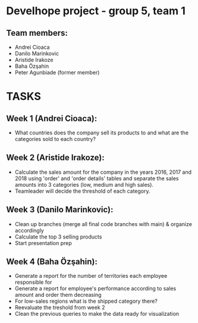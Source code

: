 # Develhope project - group 5, team 1
## Team members: 
- Andrei Cioaca
- Danilo Marinkovic
- Aristide Irakoze
- Baha Özşahin
- Peter Agunbiade (former member)


# TASKS
## Week 1 (Andrei Cioaca):
- What countries does the company sell its products to and what are the categories sold to each country? 

## Week 2 (Aristide Irakoze): 
- Calculate the sales amount for the company in the years 2016, 2017 and 2018 using 'order' and 'order details' tables and separate the sales amounts into 3 categories (low, medium and high sales).
- Teamleader will decide the threshold of each category.

## Week 3 (Danilo Marinkovic):
- Clean up branches (merge all final code branches with main) & organize accordingly
- Calculate the top 3 selling products
- Start presentation prep

## Week 4 (Baha Özşahin):
- Generate a report for the number of territories each employee responsible for
- Generate a report for employee's performance according to sales amount and order them decreasing 
- For low-sales regions what is the shipped category there?
- Reevaluate the treshold from week 2
- Clean the previous queries to make the data ready for visualization
